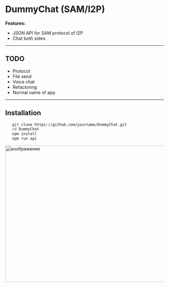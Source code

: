 # DummyChat (SAM/I2P)

**Features:**
- JSON API for SAM protocol of I2P  
- Chat both sides

---

## TODO
- Protocol  
- File send  
- Voice chat  
- Refactoring  
- Normal name of app

---

## Installation
```bash
   git clone https://github.com/yourname/DummyChat.git
   cd DummyChat
   npm install
   npm run api
```

<img width="914" height="434" alt="изображение" src="https://github.com/user-attachments/assets/7e996912-e6db-40e6-97c6-ed362ced0778" />

